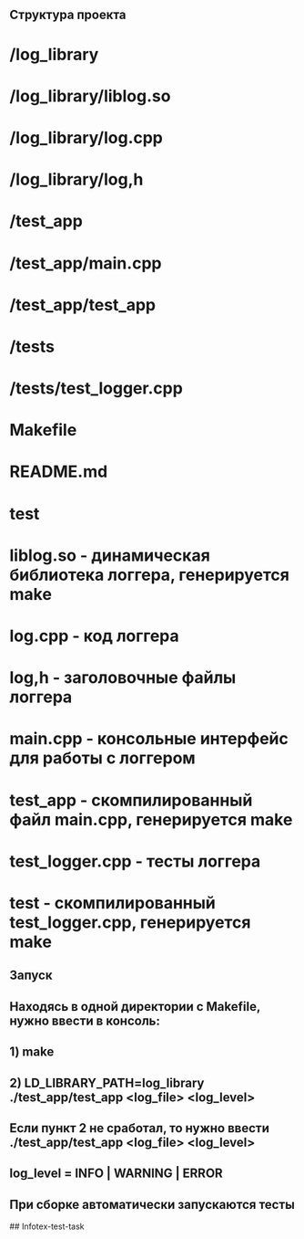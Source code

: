 ##  Структура проекта
#  /log_library
#      /log_library/liblog.so
#      /log_library/log.cpp
#      /log_library/log,h
#  /test_app
#      /test_app/main.cpp
#      /test_app/test_app
#  /tests
#      /tests/test_logger.cpp
#  Makefile
#  README.md
#  test

#  liblog.so - динамическая библиотека логгера, генерируется make
#  log.cpp - код логгера
#  log,h - заголовочные файлы логгера
#  main.cpp - консольные интерфейс для работы с логгером
#  test_app - скомпилированный файл main.cpp, генерируется make
#  test_logger.cpp - тесты логгера
#  test - скомпилированный test_logger.cpp, генерируется make
    
    
    
##  Запуск 
##  Находясь в одной директории с Makefile, нужно ввести в консоль:
##  1) make
## 2) LD_LIBRARY_PATH=log_library ./test_app/test_app <log_file> <log_level>

## Если пункт 2 не сработал, то нужно ввести ./test_app/test_app <log_file> <log_level>
## log_level = INFO | WARNING | ERROR 
## При сборке автоматически запускаются тесты



##   I n f o t e x - t e s t - t a s k 
 
 
